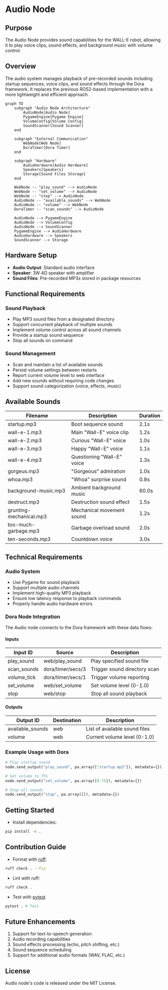 # Audio Node

## Purpose
The Audio Node provides sound capabilities for the WALL-E robot, allowing it to play voice clips, sound effects, and background music with volume control.

## Overview
The audio system manages playback of pre-recorded sounds including startup sequences, voice clips, and sound effects through the Dora framework. It replaces the previous ROS2-based implementation with a more lightweight and efficient approach.

```mermaid
graph TD
    subgraph "Audio Node Architecture"
        AudioNode[Audio Node]
        PygameEngine[Pygame Engine]
        VolumeConfig[Volume Config]
        SoundScanner[Sound Scanner]
    end

    subgraph "External Communication"
        WebNode[Web Node]
        DoraTimer[Dora Timer]
    end

    subgraph "Hardware"
        AudioHardware[Audio Hardware]
        Speakers[Speakers]
        Storage[Sound Files Storage]
    end

    WebNode -- "play_sound" --> AudioNode
    WebNode -- "set_volume" --> AudioNode
    WebNode -- "stop" --> AudioNode
    AudioNode -- "available_sounds" --> WebNode
    AudioNode -- "volume" --> WebNode
    DoraTimer -- "scan_sounds" --> AudioNode

    AudioNode --> PygameEngine
    AudioNode --> VolumeConfig
    AudioNode --> SoundScanner
    PygameEngine --> AudioHardware
    AudioHardware --> Speakers
    SoundScanner --> Storage
```

## Hardware Setup
- **Audio Output**: Standard audio interface
- **Speaker**: 3W 4Ω speaker with amplifier
- **Sound Files**: Pre-recorded MP3s stored in package resources

## Functional Requirements

### Sound Playback
- Play MP3 sound files from a designated directory
- Support concurrent playback of multiple sounds
- Implement volume control across all sound channels
- Provide a startup sound sequence
- Stop all sounds on command

### Sound Management
- Scan and maintain a list of available sounds
- Persist volume settings between restarts
- Report current volume level to web interface
- Add new sounds without requiring code changes
- Support sound categorization (voice, effects, music)

## Available Sounds
| Filename            | Description                    | Duration |
|--------------------|--------------------------------|----------|
| startup.mp3        | Boot sequence sound            | 2.1s     |
| wall-e-1.mp3       | Main "Wall-E" voice clip       | 1.2s     |
| wall-e-2.mp3       | Curious "Wall-E" voice         | 1.0s     |
| wall-e-3.mp3       | Happy "Wall-E" voice           | 1.1s     |
| wall-e-4.mp3       | Questioning "Wall-E" voice     | 1.3s     |
| gorgeus.mp3        | "Gorgeous" admiration          | 1.0s     |
| whoa.mp3           | "Whoa" surprise sound          | 0.8s     |
| background-music.mp3| Ambient background music       | 60.0s    |
| destruct.mp3       | Destruction sound effect       | 1.5s     |
| grunting-mechanical.mp3 | Mechanical movement sound | 1.2s     |
| too-much-garbage.mp3 | Garbage overload sound      | 2.0s     |
| ten-seconds.mp3    | Countdown voice                | 3.0s     |

## Technical Requirements

### Audio System
- Use Pygame for sound playback
- Support multiple audio channels
- Implement high-quality MP3 playback
- Ensure low latency response to playback commands
- Properly handle audio hardware errors

### Dora Node Integration
The Audio node connects to the Dora framework with these data flows:

#### Inputs
| Input ID        | Source               | Description                     |
|-----------------|----------------------|---------------------------------|
| play_sound      | web/play_sound       | Play specified sound file       |
| scan_sounds     | dora/timer/secs/3    | Trigger sound directory scan    |
| volume_tick     | dora/timer/secs/1    | Trigger volume reporting        |
| set_volume      | web/set_volume       | Set volume level (0-1.0)        |
| stop            | web/stop             | Stop all sound playback         |

#### Outputs
| Output ID         | Destination     | Description                    |
|-------------------|----------------|--------------------------------|
| available_sounds  | web            | List of available sound files   |
| volume            | web            | Current volume level (0-1.0)    |

### Example Usage with Dora
```python
# Play startup sound
node.send_output("play_sound", pa.array(["startup.mp3"]), metadata={})

# Set volume to 75%
node.send_output("set_volume", pa.array([0.75]), metadata={})

# Stop all sounds
node.send_output("stop", pa.array([]), metadata={})
```

## Getting Started

- Install dependencies:
```bash
pip install -e .
```

## Contribution Guide

- Format with [ruff](https://docs.astral.sh/ruff/):
```bash
ruff check . --fix
```

- Lint with ruff:
```bash
ruff check .
```

- Test with [pytest](https://github.com/pytest-dev/pytest)
```bash
pytest . # Test
```

## Future Enhancements
1. Support for text-to-speech generation
2. Audio recording capabilities
3. Sound effects processing (echo, pitch shifting, etc.)
4. Sound sequence scheduling
5. Support for additional audio formats (WAV, FLAC, etc.)

## License
Audio node's code is released under the MIT License.